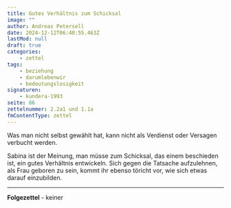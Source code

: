 ```yaml
---
title: Gutes Verhältnis zum Schicksal
image: ""
author: Andreas Petersell
date: 2024-12-12T06:48:55.463Z
lastMod: null
draft: true
categories:
    - zettel
tags:
    - beziehung
    - darumlebenwir
    - bedeutungslosigkeit
signaturen:
    - kundera-1993
seite: 86
zettelnummer: 2.2a1 und 1.1a
fmContentType: zettel
---
```


Was man nicht selbst gewählt hat, kann nicht als Verdienst oder Versagen verbucht werden.
<!--more-->
Sabina ist der Meinung, man müsse zum Schicksal, das einem beschieden ist, ein gutes Verhältnis entwickeln. Sich gegen die Tatsache aufzulehnen, als Frau geboren zu sein, kommt ihr ebenso töricht vor, wie sich etwas darauf einzubilden.
***

**Folgezettel** - keiner

